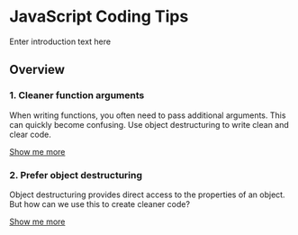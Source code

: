 # JavaScript Coding Tips

Enter introduction text here

## Overview

### 1. Cleaner function arguments
When writing functions, you often need to pass additional arguments.
This can quickly become confusing. Use object destructuring to write clean and clear code.

[Show me more](docs/cleaner-function-arguments.md)

### 2. Prefer object destructuring
Object destructuring provides direct access to the properties of an object.
But how can we use this to create cleaner code?

[Show me more](docs/prefer-object-destructuring.md)

